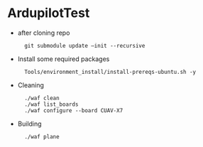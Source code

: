 # ArdupilotTest
* after cloning repo
    
        git submodule update –init --recursive 

* Install some required packages 

        Tools/environment_install/install-prereqs-ubuntu.sh -y 
* Cleaning  
        
        ./waf clean
        ./waf list_boards 
        ./waf configure --board CUAV-X7  


* Building 

		./waf plane
